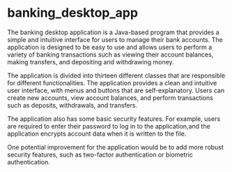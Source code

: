# banking_desktop_app

The banking desktop application is a Java-based program that provides a simple and intuitive interface for users to manage their bank accounts.
The application is designed to be easy to use and allows users to perform a variety of banking transactions such as viewing their account balances,
making transfers, and depositing and withdrawing money.

The application is divided into thirteen different classes that are responsible for different functionalities.
The application provides a clean and intuitive user interface, with menus and buttons that are self-explanatory. Users can create new accounts, view account balances, and perform transactions such as deposits, withdrawals, and transfers.

The application also has some basic security features.
For example, users are required to enter their password to log in to the application,and the application encrypts account data when it is written to the file.

One potential improvement for the application would be to add more robust security features, such as two-factor authentication or biometric authentication.
